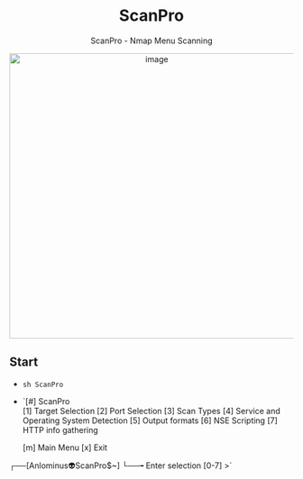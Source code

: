 <div align="center">

# ScanPro
ScanPro - Nmap Menu Scanning

<img width="507" alt="image" src="https://user-images.githubusercontent.com/51442719/168439427-de860abd-14b2-4d0a-8d7c-6f764ba7ce3d.png">

</div>
    
## Start
- `sh ScanPro`
- `[#] ScanPro  
    [1] Target Selection
    [2] Port Selection
    [3] Scan Types
    [4] Service and Operating System Detection
    [5] Output formats
    [6] NSE Scripting
    [7] HTTP info gathering

    [m] Main Menu
    [x] Exit


┌──[Anlominus👽ScanPro$~]
└──╼ Enter selection [0-7] >`


